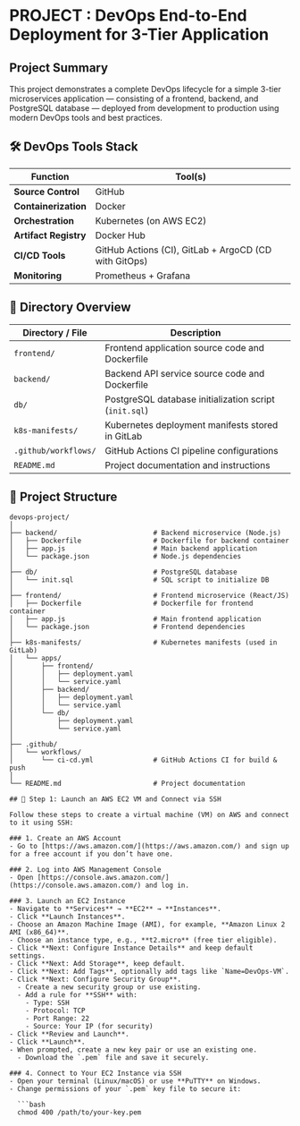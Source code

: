 # PROJECT : DevOps End-to-End Deployment for 3-Tier Application

## Project Summary

This project demonstrates a complete DevOps lifecycle for a simple 3-tier microservices application — consisting of a frontend, backend, and PostgreSQL database — deployed from development to production using modern DevOps tools and best practices.

## 🛠️ DevOps Tools Stack

| **Function**          | **Tool(s)**                     |
|-----------------------|--------------------------------|
| **Source Control**    | GitHub                     |
| **Containerization**  | Docker                     |
| **Orchestration**     | Kubernetes (on AWS EC2)    |
| **Artifact Registry** | Docker Hub                 |
| **CI/CD Tools**       | GitHub Actions (CI), GitLab + ArgoCD (CD with GitOps) |
| **Monitoring**        | Prometheus + Grafana       |

## 📂 Directory Overview

| Directory / File         | Description                                  |
|-------------------------|----------------------------------------------|
| `frontend/`             | Frontend application source code and Dockerfile |
| `backend/`              | Backend API service source code and Dockerfile  |
| `db/`                   | PostgreSQL database initialization script (`init.sql`) |
| `k8s-manifests/`        | Kubernetes deployment manifests stored in GitLab  |
| `.github/workflows/`    | GitHub Actions CI pipeline configurations        |
| `README.md`             | Project documentation and instructions            |


## 📁 Project Structure

```text
devops-project/
│
├── backend/                        # Backend microservice (Node.js)
│   ├── Dockerfile                  # Dockerfile for backend container
│   ├── app.js                      # Main backend application
│   └── package.json                # Node.js dependencies
│
├── db/                             # PostgreSQL database
│   └── init.sql                    # SQL script to initialize DB
│
├── frontend/                       # Frontend microservice (React/JS)
│   ├── Dockerfile                  # Dockerfile for frontend container
│   ├── app.js                      # Main frontend application
│   └── package.json                # Frontend dependencies
│
├── k8s-manifests/                  # Kubernetes manifests (used in GitLab)
│   └── apps/
│       ├── frontend/
│       │   ├── deployment.yaml
│       │   └── service.yaml
│       ├── backend/
│       │   ├── deployment.yaml
│       │   └── service.yaml
│       └── db/
│           ├── deployment.yaml
│           └── service.yaml
│
├── .github/
│   └── workflows/
│       └── ci-cd.yml               # GitHub Actions CI for build & push
│
└── README.md                       # Project documentation

## 🚀 Step 1: Launch an AWS EC2 VM and Connect via SSH

Follow these steps to create a virtual machine (VM) on AWS and connect to it using SSH:

### 1. Create an AWS Account
- Go to [https://aws.amazon.com/](https://aws.amazon.com/) and sign up for a free account if you don’t have one.

### 2. Log into AWS Management Console
- Open [https://console.aws.amazon.com/](https://console.aws.amazon.com/) and log in.

### 3. Launch an EC2 Instance
- Navigate to **Services** → **EC2** → **Instances**.
- Click **Launch Instances**.
- Choose an Amazon Machine Image (AMI), for example, **Amazon Linux 2 AMI (x86_64)**.
- Choose an instance type, e.g., **t2.micro** (free tier eligible).
- Click **Next: Configure Instance Details** and keep default settings.
- Click **Next: Add Storage**, keep default.
- Click **Next: Add Tags**, optionally add tags like `Name=DevOps-VM`.
- Click **Next: Configure Security Group**.
  - Create a new security group or use existing.
  - Add a rule for **SSH** with:
    - Type: SSH
    - Protocol: TCP
    - Port Range: 22
    - Source: Your IP (for security)
- Click **Review and Launch**.
- Click **Launch**.
- When prompted, create a new key pair or use an existing one.
  - Download the `.pem` file and save it securely.

### 4. Connect to Your EC2 Instance via SSH
- Open your terminal (Linux/macOS) or use **PuTTY** on Windows.
- Change permissions of your `.pem` key file to secure it:

  ```bash
  chmod 400 /path/to/your-key.pem

